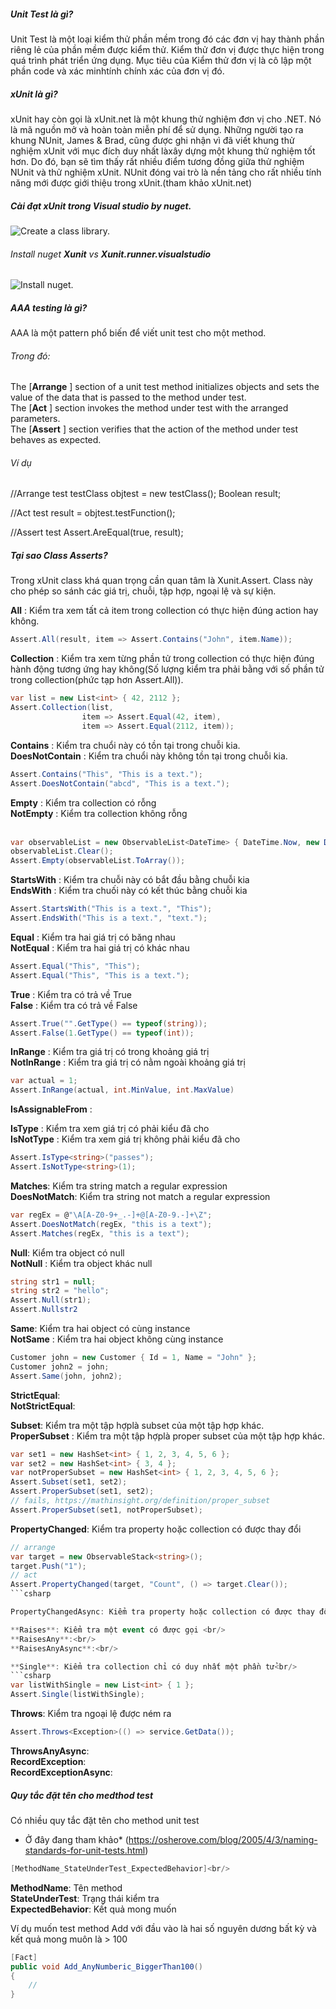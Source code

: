 ##### Unit Test là gì?
Unit Test là một loại kiểm thử phần mềm trong đó các đơn vị hay thành phần riêng lẻ của phần mềm được kiểm thử. Kiểm thử đơn vị được thực hiện trong quá trình phát triển ứng dụng. Mục tiêu của Kiểm thử đơn vị là cô lập một phần code và xác minhtính chính xác của đơn vị đó.

##### xUnit là gì?
xUnit hay còn gọi là xUnit.net là một khung thử nghiệm đơn vị cho .NET. Nó là mã nguồn mở và hoàn toàn miễn phí để sử dụng. 
Những người tạo ra khung NUnit, James & Brad, cũng được ghi nhận vì đã viết khung thử nghiệm xUnit với mục đích duy nhất làxây dựng một khung thử nghiệm tốt hơn. Do đó, bạn sẽ tìm thấy rất nhiều điểm tương đồng giữa thử nghiệm NUnit và thử nghiệm xUnit. NUnit đóng vai trò là nền tảng cho rất nhiều tính năng mới được giới thiệu trong xUnit.(tham khảo xUnit.net)

##### Cài đạt xUnit trong Visual studio by nuget.
![Create a class library.](https://imgur.com/a/yGGs83X)
###### Install nuget **Xunit** vs **Xunit.runner.visualstudio**
![Install nuget.](/image/sample.png "Install nuget")

##### AAA testing là gì?
AAA là một pattern phổ biến để viết unit test cho một method.<br/>
###### Trong đó:
The [**Arrange** ] section of a unit test method initializes objects and sets the value of the data that is passed to the method under test.<br/>
The [**Act** ] section invokes the method under test with the arranged parameters.<br/>
The [**Assert** ] section verifies that the action of the method under test behaves as expected.<br/>

###### Ví dụ 
//Arrange test
testClass objtest = new testClass();
Boolean result;

//Act test
result = objtest.testFunction();

//Assert test
Assert.AreEqual(true, result);

##### Tại sao Class Asserts?
Trong xUnit class khá quan trọng cần quan tâm là Xunit.Assert. Class này cho phép so sánh các giá trị, chuỗi, tập hợp, ngoại lệ và sự kiện.<br/>

**All** : Kiểm tra xem tất cả item trong collection có thực hiện đúng action hay không.<br/>
```csharp
Assert.All(result, item => Assert.Contains("John", item.Name));
```

**Collection** : Kiểm tra xem từng phần tử trong collection có thực hiện đúng hành động tương ứng hay không(Số lượng kiểm tra phải bằng với số phần tử trong collection(phức tạp hơn Assert.All)).<br/>
```csharp
var list = new List<int> { 42, 2112 };
Assert.Collection(list,
                item => Assert.Equal(42, item),
                item => Assert.Equal(2112, item));
```
				
**Contains** : Kiểm tra chuổi này có tồn tại trong chuỗi kia.<br/>
**DoesNotContain** : Kiểm tra chuổi này không tồn tại trong chuỗi kia.<br/>
```csharp
Assert.Contains("This", "This is a text.");
Assert.DoesNotContain("abcd", "This is a text.");
```

**Empty** : Kiểm tra collection có rỗng<br/>
**NotEmpty** : Kiểm tra collection không rỗng<br/><br/>
```csharp
var observableList = new ObservableList<DateTime> { DateTime.Now, new DateTime(2001, 5, 4) };
observableList.Clear();
Assert.Empty(observableList.ToArray());
```

**StartsWith** : Kiểm tra chuỗi này có bắt đầu bằng chuỗi kia<br/>
**EndsWith** : Kiểm tra chuối này có kết thúc bằng chuỗi kia<br/>
```csharp
Assert.StartsWith("This is a text.", "This");
Assert.EndsWith("This is a text.", "text.");
```

**Equal** : Kiểm tra hai giá trị có băng nhau<br/>
**NotEqual** : Kiểm tra hai giá trị có khác nhau<br/>
```csharp
Assert.Equal("This", "This");
Assert.Equal("This", "This is a text.");
```

**True** : Kiểm tra có trả về True<br/>
**False** : Kiểm tra có trả về False<br/>
```csharp
Assert.True("".GetType() == typeof(string));
Assert.False(1.GetType() == typeof(int));
```

**InRange** : Kiểm tra giá trị có trong khoảng giá trị<br/>
**NotInRange** : Kiểm tra giá trị có nằm ngoài khoảng giá trị<br/>
```csharp
var actual = 1;
Assert.InRange(actual, int.MinValue, int.MaxValue)
```

**IsAssignableFrom** :<br/>

**IsType** : Kiểm tra xem giá trị có phải kiểu đã cho<br/>
**IsNotType** : Kiểm tra xem giá trị không phải kiểu đã cho<br/>
```csharp
Assert.IsType<string>("passes");
Assert.IsNotType<string>(1);
```

**Matches**: Kiểm tra string match a regular expression<br/>
**DoesNotMatch**: Kiểm tra string not match a regular expression<br/>
```csharp
var regEx = @"\A[A-Z0-9+_.-]+@[A-Z0-9.-]+\Z";
Assert.DoesNotMatch(regEx, "this is a text");
Assert.Matches(regEx, "this is a text");
```

**Null**: Kiểm tra object có null<br/>
**NotNull** : Kiểm tra object khác null<br/>
```csharp
string str1 = null;
string str2 = "hello";              
Assert.Null(str1);
Assert.Nullstr2 
```

**Same**: Kiểm tra hai object có cùng instance<br/>
**NotSame** : Kiểm tra hai object không cùng instance<br/>
```csharp
Customer john = new Customer { Id = 1, Name = "John" };
Customer john2 = john;
Assert.Same(john, john2);
```

**StrictEqual**:<br/>
**NotStrictEqual**:<br/>

**Subset**: Kiểm tra một tập hợplà subset của một tập hợp khác.<br/>
**ProperSubset** : Kiểm tra một tập hợplà proper subset của một tập hợp khác.<br/>
```csharp
var set1 = new HashSet<int> { 1, 2, 3, 4, 5, 6 };
var set2 = new HashSet<int> { 3, 4 };
var notProperSubset = new HashSet<int> { 1, 2, 3, 4, 5, 6 };
Assert.Subset(set1, set2);
Assert.ProperSubset(set1, set2);
// fails, https://mathinsight.org/definition/proper_subset
Assert.ProperSubset(set1, notProperSubset);
```

**PropertyChanged**: Kiểm tra property hoặc collection có được thay đổi<br/>
```csharp
// arrange
var target = new ObservableStack<string>();
target.Push("1");
// act
Assert.PropertyChanged(target, "Count", () => target.Clear());
```csharp

PropertyChangedAsync: Kiểm tra property hoặc collection có được thay đổi bất đồng bộ

**Raises**: Kiểm tra một event có được gọi <br/>
**RaisesAny**:<br/>
**RaisesAnyAsync**:<br/>

**Single**: Kiểm tra collection chỉ có duy nhất một phần tử<br/>
```csharp
var listWithSingle = new List<int> { 1 };
Assert.Single(listWithSingle);
```

**Throws**: Kiểm tra ngoại lệ được ném ra<br/>
```csharp
Assert.Throws<Exception>(() => service.GetData());
```

**ThrowsAnyAsync**:<br/>
**RecordException**:<br/>
**RecordExceptionAsync**:<br/>

##### Quy tắc đặt tên cho medthod test

Có nhiều quy tắc đặt tên cho method unit test <br/>
*  Ở đây đang tham khảo* (https://osherove.com/blog/2005/4/3/naming-standards-for-unit-tests.html)<br/>
```csharp
[MethodName_StateUnderTest_ExpectedBehavior]<br/>
```
**MethodName**: Tên method<br/>
**StateUnderTest**: Trạng thái kiểm tra<br/>
**ExpectedBehavior**: Kết quả mong muốn<br/>

Ví dụ muốn test method Add với đầu vào là hai số nguyên dương bất kỳ và kết quả mong muôn là > 100<br/>

```csharp
[Fact]
public void Add_AnyNumberic_BiggerThan100()
{
	//
}
```
